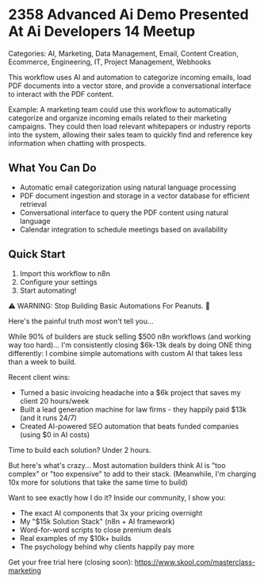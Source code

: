 # 2358 Advanced Ai Demo Presented At Ai Developers 14 Meetup

Categories: AI, Marketing, Data Management, Email, Content Creation, Ecommerce, Engineering, IT, Project Management, Webhooks

This workflow uses AI and automation to categorize incoming emails, load PDF documents into a vector store, and provide a conversational interface to interact with the PDF content.

Example: A marketing team could use this workflow to automatically categorize and organize incoming emails related to their marketing campaigns. They could then load relevant whitepapers or industry reports into the system, allowing their sales team to quickly find and reference key information when chatting with prospects.

## What You Can Do
- Automatic email categorization using natural language processing
- PDF document ingestion and storage in a vector database for efficient retrieval
- Conversational interface to query the PDF content using natural language
- Calendar integration to schedule meetings based on availability

## Quick Start
1. Import this workflow to n8n
2. Configure your settings
3. Start automating!

⚠️ WARNING: Stop Building Basic Automations For Peanuts. 🚫

Here's the painful truth most won't tell you...

While 90% of builders are stuck selling $500 n8n workflows (and working way too hard)...
I'm consistently closing $6k-13k deals by doing ONE thing differently:
I combine simple automations with custom AI that takes less than a week to build.

Recent client wins:
* Turned a basic invoicing headache into a $6k project that saves my client 20 hours/week
* Built a lead generation machine for law firms - they happily paid $13k (and it runs 24/7)
* Created AI-powered SEO automation that beats funded companies (using $0 in AI costs)

Time to build each solution? Under 2 hours.

But here's what's crazy...
Most automation builders think AI is "too complex" or "too expensive" to add to their stack.
(Meanwhile, I'm charging 10x more for solutions that take the same time to build)

Want to see exactly how I do it?
Inside our community, I show you:
* The exact AI components that 3x your pricing overnight
* My "$15k Solution Stack" (n8n + AI framework)
* Word-for-word scripts to close premium deals
* Real examples of my $10k+ builds
* The psychology behind why clients happily pay more

Get your free trial here (closing soon): https://www.skool.com/masterclass-marketing
